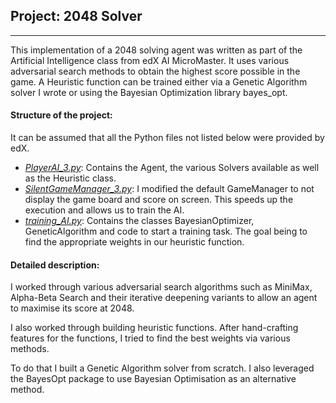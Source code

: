 ## Project: 2048 Solver
____

This implementation of a 2048 solving agent was written as part of the Artificial Intelligence class from edX AI MicroMaster.
It uses various adversarial search methods to obtain the highest score possible in the game. A Heuristic function can be trained
either via a Genetic Algorithm solver I wrote or using the Bayesian Optimization library bayes_opt.

#### Structure of the project:

It can be assumed that all the Python files not listed below were provided by edX.

- [*PlayerAI_3.py*](./PlayerAI_3.py): Contains the Agent, the various Solvers available as well as the Heuristic class.
- [*SilentGameManager_3.py*](./SilentGameManager_3.py): I modified the default GameManager to not display the game board and score on screen. This speeds up the execution and allows us to
train the AI.
- [*training_AI.py*](./training_AI.py): Contains the classes BayesianOptimizer, GeneticAlgorithm and code to start a training task. The goal being to find the appropriate weights in our heuristic function.

#### Detailed description:

I worked through various adversarial search algorithms such as MiniMax, Alpha-Beta Search and their iterative deepening variants to allow an agent to maximise its score at 2048.

I also worked through building heuristic functions. After hand-crafting features for the functions, I tried to find the best weights via various methods.

To do that I built a Genetic Algorithm solver from scratch. I also leveraged the BayesOpt package to use Bayesian Optimisation as an alternative method.

